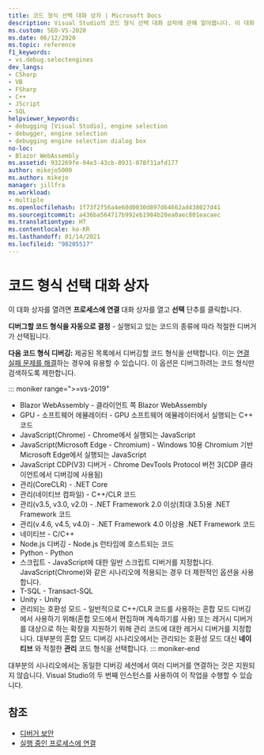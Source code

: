 ```yaml
---
title: 코드 형식 선택 대화 상자 | Microsoft Docs
description: Visual Studio의 코드 형식 선택 대화 상자에 관해 알아봅니다. 이 대화 상자를 열려면 프로세스에 연결 대화 상자를 열고 선택 단추를 클릭합니다.
ms.custom: SEO-VS-2020
ms.date: 06/12/2020
ms.topic: reference
f1_keywords:
- vs.debug.selectengines
dev_langs:
- CSharp
- VB
- FSharp
- C++
- JScript
- SQL
helpviewer_keywords:
- debugging [Visual Studio], engine selection
- debugger, engine selection
- debugging engine selection dialog box
no-loc:
- Blazor WebAssembly
ms.assetid: 932269fe-94e3-43cb-8931-078f31afd177
author: mikejo5000
ms.author: mikejo
manager: jillfra
ms.workload:
- multiple
ms.openlocfilehash: 1f73f2f56a4e60d0030d897d64662ad438027d41
ms.sourcegitcommit: a436ba564717b992eb1984b28ea0aec801eacaec
ms.translationtype: HT
ms.contentlocale: ko-KR
ms.lasthandoff: 01/14/2021
ms.locfileid: "98205517"
---
```

# <a name="select-code-type-dialog-box"></a>코드 형식 선택 대화 상자

이 대화 상자를 열려면 **프로세스에 연결** 대화 상자를 열고 **선택** 단추를 클릭합니다.

**디버그할 코드 형식을 자동으로 결정** - 실행되고 있는 코드의 종류에 따라 적절한 디버거가 선택됩니다.

**다음 코드 형식 디버깅:** 제공된 목록에서 디버깅할 코드 형식을 선택합니다. 이는 [연결 실패 문제를 해결](../debugger/attach-to-running-processes-with-the-visual-studio-debugger.md#BKMK_Troubleshoot_attach_errors)하는 경우에 유용할 수 있습니다. 이 옵션은 디버그하려는 코드 형식만 검색하도록 제한합니다.

::: moniker range=">=vs-2019"
- Blazor WebAssembly - 클라이언트 쪽 Blazor WebAssembly
- GPU - 소프트웨어 에뮬레이터 - GPU 소프트웨어 에뮬레이터에서 실행되는 C++ 코드
- JavaScript(Chrome) - Chrome에서 실행되는 JavaScript
- JavaScript(Microsoft Edge - Chromium) - Windows 10용 Chromium 기반 Microsoft Edge에서 실행되는 JavaScript
- JavaScript CDP(V3) 디버거 - Chrome DevTools Protocol 버전 3(CDP 클라이언트에서 디버깅에 사용됨)
- 관리(CoreCLR) - .NET Core
- 관리(네이티브 컴파일) - C++/CLR 코드
- 관리(v3.5, v3.0, v2.0) - .NET Framework 2.0 이상(최대 3.5)용 .NET Framework 코드
- 관리(v.4.6, v4.5, v4.0) - .NET Framework 4.0 이상용 .NET Framework 코드
- 네이티브 - C/C++
- Node.js 디버깅 - Node.js 런타임에 호스트되는 코드
- Python - Python 
- 스크립트 - JavaScript에 대한 일반 스크립트 디버거를 지정합니다. JavaScript(Chrome)와 같은 시나리오에 적용되는 경우 더 제한적인 옵션을 사용합니다.
- T-SQL - Transact-SQL
- Unity - Unity
- 관리되는 호환성 모드 - 일반적으로 C++/CLR 코드를 사용하는 혼합 모드 디버깅에서 사용하기 위해(혼합 모드에서 편집하며 계속하기를 사용) 또는 레거시 디버거를 대상으로 하는 확장을 지원하기 위해 관리 코드에 대한 레거시 디버거를 지정합니다. 대부분의 혼합 모드 디버깅 시나리오에서는 관리되는 호환성 모드 대신 **네이티브** 와 적절한 **관리** 코드 형식을 선택합니다.
::: moniker-end

대부분의 시나리오에서는 동일한 디버깅 세션에서 여러 디버거를 연결하는 것은 지원되지 않습니다. Visual Studio의 두 번째 인스턴스를 사용하여 이 작업을 수행할 수 있습니다.

## <a name="see-also"></a>참조
- [디버거 보안](../debugger/debugger-security.md)
- [실행 중인 프로세스에 연결](../debugger/attach-to-running-processes-with-the-visual-studio-debugger.md)
